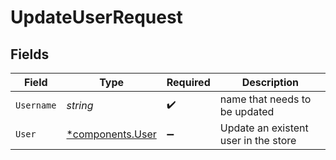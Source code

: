 # UpdateUserRequest


## Fields

| Field                                               | Type                                                | Required                                            | Description                                         |
| --------------------------------------------------- | --------------------------------------------------- | --------------------------------------------------- | --------------------------------------------------- |
| `Username`                                          | *string*                                            | :heavy_check_mark:                                  | name that needs to be updated                       |
| `User`                                              | [*components.User](../../models/components/user.md) | :heavy_minus_sign:                                  | Update an existent user in the store                |
